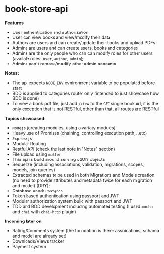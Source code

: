 # book-store-api


**Features**
- User authentication and authorization
- User can view books and view/modify their data
- Authors are users and can create/update their books and upload PDFs
- Admins are users and can create users, books and categories
- Admins are the only people who can can modify roles for other users (availale roles: `user`, `author`, `admin`);
- Admins can`t remove/modify other admin accounts

**Notes:**
- The api expects `NODE_ENV` evnironment variable to be populated before start
- BDD is applied to categories router only (intended to just showcase how BDD is done)
- To view a book pdf file, just add `/view` to the `GET` single book url, it is the only exception that is not RESTful, other than that, all routes are RESTful

**Topics showcased:**
- `Nodejs` (creating modules, using a variaty modules)
- Heavy use of Promises (chaining, controlling execution path,...etc)
- `Expressjs`
- Modular Routing
- Restful API (check the last note in "Notes" section)
- File upload using `multer`
- This api is build around serving JSON objects
- Sequelize (including  associations, validation, migrations, scopes, models, join queries)
- Extracted schemas to be used in both Migrations and Models creation (no need to provide attributes and metadata twice for each migration and model) (DRY);
- Database used: `Postgres`
- Token based authentication using passport and JWT
- Modular authorization system build with passport and JWT
- TDD and BDD development including automated testing (I used `mocha` and `chai` with `chai-http` plugin)

**Incoming later on**
- Rating/Comments system (the foundation is there: assoications, schama and model are already set)
- Downloads/Views tracker
- Payment system